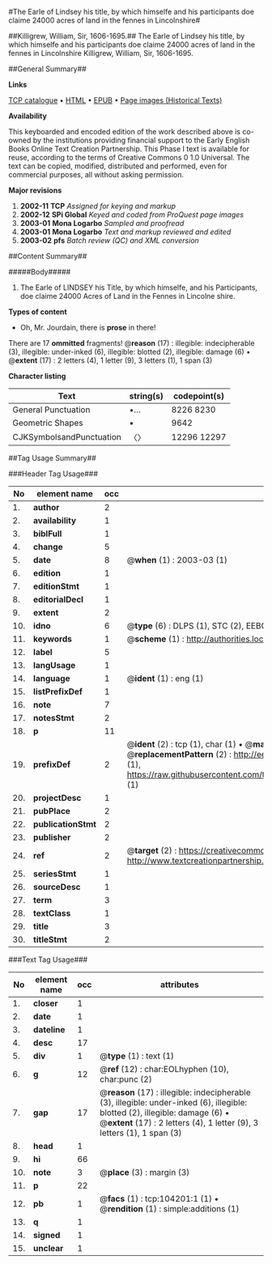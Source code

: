 #The Earle of Lindsey his title, by which himselfe and his participants doe claime 24000 acres of land in the fennes in Lincolnshire#

##Killigrew, William, Sir, 1606-1695.##
The Earle of Lindsey his title, by which himselfe and his participants doe claime 24000 acres of land in the fennes in Lincolnshire
Killigrew, William, Sir, 1606-1695.

##General Summary##

**Links**

[TCP catalogue](http://www.ota.ox.ac.uk/tcp/)  • 
[HTML](http://tei.it.ox.ac.uk/tcp/Texts-HTML/free/A47/A47378.html)  • 
[EPUB](http://tei.it.ox.ac.uk/tcp/Texts-EPUB/free/A47/A47378.epub) • 
[Page images (Historical Texts)](https://data.historicaltexts.jisc.ac.uk/view?pubId=eebo-15619953e&pageId=eebo-15619953e-104201-1)

**Availability**

This keyboarded and encoded edition of the
	       work described above is co-owned by the institutions
	       providing financial support to the Early English Books
	       Online Text Creation Partnership. This Phase I text is
	       available for reuse, according to the terms of Creative
	       Commons 0 1.0 Universal. The text can be copied,
	       modified, distributed and performed, even for
	       commercial purposes, all without asking permission.

**Major revisions**

1. __2002-11__ __TCP__ *Assigned for keying and markup*
1. __2002-12__ __SPi Global__ *Keyed and coded from ProQuest page images*
1. __2003-01__ __Mona Logarbo__ *Sampled and proofread*
1. __2003-01__ __Mona Logarbo__ *Text and markup reviewed and edited*
1. __2003-02__ __pfs__ *Batch review (QC) and XML conversion*

##Content Summary##

#####Body#####

1. The Earle of LINDSEY his Title, by which himselfe, and his Participants, doe claime 24000 Acres of Land in the Fennes in Lincolne shire.

**Types of content**

  * Oh, Mr. Jourdain, there is **prose** in there!

There are 17 **ommitted** fragments! 
 @__reason__ (17) : illegible: indecipherable (3), illegible: under-inked (6), illegible: blotted (2), illegible: damage (6)  •  @__extent__ (17) : 2 letters (4), 1 letter (9), 3 letters (1), 1 span (3)

**Character listing**


|Text|string(s)|codepoint(s)|
|---|---|---|
|General Punctuation|•…|8226 8230|
|Geometric Shapes|▪|9642|
|CJKSymbolsandPunctuation|〈〉|12296 12297|

##Tag Usage Summary##

###Header Tag Usage###

|No|element name|occ|attributes|
|---|---|---|---|
|1.|__author__|2||
|2.|__availability__|1||
|3.|__biblFull__|1||
|4.|__change__|5||
|5.|__date__|8| @__when__ (1) : 2003-03 (1)|
|6.|__edition__|1||
|7.|__editionStmt__|1||
|8.|__editorialDecl__|1||
|9.|__extent__|2||
|10.|__idno__|6| @__type__ (6) : DLPS (1), STC (2), EEBO-CITATION (1), OCLC (1), VID (1)|
|11.|__keywords__|1| @__scheme__ (1) : http://authorities.loc.gov/ (1)|
|12.|__label__|5||
|13.|__langUsage__|1||
|14.|__language__|1| @__ident__ (1) : eng (1)|
|15.|__listPrefixDef__|1||
|16.|__note__|7||
|17.|__notesStmt__|2||
|18.|__p__|11||
|19.|__prefixDef__|2| @__ident__ (2) : tcp (1), char (1)  •  @__matchPattern__ (2) : ([0-9\-]+):([0-9IVX]+) (1), (.+) (1)  •  @__replacementPattern__ (2) : http://eebo.chadwyck.com/downloadtiff?vid=$1&page=$2 (1), https://raw.githubusercontent.com/textcreationpartnership/Texts/master/tcpchars.xml#$1 (1)|
|20.|__projectDesc__|1||
|21.|__pubPlace__|2||
|22.|__publicationStmt__|2||
|23.|__publisher__|2||
|24.|__ref__|2| @__target__ (2) : https://creativecommons.org/publicdomain/zero/1.0/ (1), http://www.textcreationpartnership.org/docs/. (1)|
|25.|__seriesStmt__|1||
|26.|__sourceDesc__|1||
|27.|__term__|3||
|28.|__textClass__|1||
|29.|__title__|3||
|30.|__titleStmt__|2||


###Text Tag Usage###

|No|element name|occ|attributes|
|---|---|---|---|
|1.|__closer__|1||
|2.|__date__|1||
|3.|__dateline__|1||
|4.|__desc__|17||
|5.|__div__|1| @__type__ (1) : text (1)|
|6.|__g__|12| @__ref__ (12) : char:EOLhyphen (10), char:punc (2)|
|7.|__gap__|17| @__reason__ (17) : illegible: indecipherable (3), illegible: under-inked (6), illegible: blotted (2), illegible: damage (6)  •  @__extent__ (17) : 2 letters (4), 1 letter (9), 3 letters (1), 1 span (3)|
|8.|__head__|1||
|9.|__hi__|66||
|10.|__note__|3| @__place__ (3) : margin (3)|
|11.|__p__|22||
|12.|__pb__|1| @__facs__ (1) : tcp:104201:1 (1)  •  @__rendition__ (1) : simple:additions (1)|
|13.|__q__|1||
|14.|__signed__|1||
|15.|__unclear__|1||
